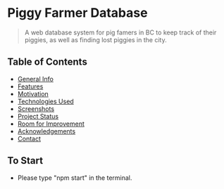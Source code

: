 # Piggy Farmer Database
> A web database system for pig famers in BC to keep track of their piggies, as well as finding lost piggies in the city.

## Table of Contents
* [General Info](#general-information)
* [Features](#features)
* [Motivation](#motivation--what-problem-does-it-intend-to-solve?)
* [Technologies Used](#technologies-used)
* [Screenshots](#screenshots)
* [Project Status](#project-status)
* [Room for Improvement](#room-for-improvement)
* [Acknowledgements](#acknowledgements)
* [Contact](#contact)
<!-- * [License](#license) -->
<!--
* [Setup](#setup)
* [Usage](#usage)
-->
<!--  what is it? for what ? and how??  -->
## To Start
- Please type "npm start" in the terminal.

<!-- what to say? chat, connect with community, search motorcycle and connect with people who has those. find jobs, host an event, provide some courses -->




